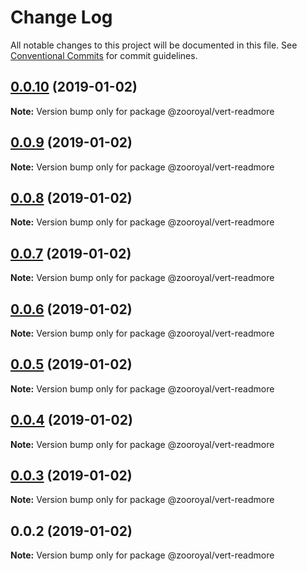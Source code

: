 # Change Log

All notable changes to this project will be documented in this file.
See [Conventional Commits](https://conventionalcommits.org) for commit guidelines.

## [0.0.10](https://github.com/mrmoree/VerticalComponents2/compare/@zooroyal/vert-readmore@0.0.9...@zooroyal/vert-readmore@0.0.10) (2019-01-02)

**Note:** Version bump only for package @zooroyal/vert-readmore





## [0.0.9](https://github.com/mrmoree/VerticalComponents2/compare/@zooroyal/vert-readmore@0.0.8...@zooroyal/vert-readmore@0.0.9) (2019-01-02)

**Note:** Version bump only for package @zooroyal/vert-readmore





## [0.0.8](https://github.com/mrmoree/VerticalComponents2/compare/@zooroyal/vert-readmore@0.0.7...@zooroyal/vert-readmore@0.0.8) (2019-01-02)

**Note:** Version bump only for package @zooroyal/vert-readmore





## [0.0.7](https://github.com/mrmoree/VerticalComponents2/compare/@zooroyal/vert-readmore@0.0.6...@zooroyal/vert-readmore@0.0.7) (2019-01-02)

**Note:** Version bump only for package @zooroyal/vert-readmore





## [0.0.6](https://github.com/mrmoree/VerticalComponents2/compare/@zooroyal/vert-readmore@0.0.5...@zooroyal/vert-readmore@0.0.6) (2019-01-02)

**Note:** Version bump only for package @zooroyal/vert-readmore





## [0.0.5](https://github.com/mrmoree/VerticalComponents2/compare/@zooroyal/vert-readmore@0.0.4...@zooroyal/vert-readmore@0.0.5) (2019-01-02)

**Note:** Version bump only for package @zooroyal/vert-readmore





## [0.0.4](https://github.com/mrmoree/VerticalComponents2/compare/@zooroyal/vert-readmore@0.0.3...@zooroyal/vert-readmore@0.0.4) (2019-01-02)

**Note:** Version bump only for package @zooroyal/vert-readmore





## [0.0.3](https://github.com/mrmoree/VerticalComponents2/compare/@zooroyal/vert-readmore@0.0.2...@zooroyal/vert-readmore@0.0.3) (2019-01-02)

**Note:** Version bump only for package @zooroyal/vert-readmore





## 0.0.2 (2019-01-02)

**Note:** Version bump only for package @zooroyal/vert-readmore
